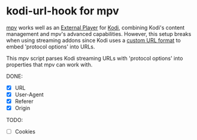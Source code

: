 # kodi-url-hook for mpv
[mpv](https://mpv.io/) works well as an [External Player](https://kodi.wiki/view/External_players) for [Kodi](https://kodi.tv/), combining Kodi's content management and mpv's advanced capabilities. However, this setup breaks when using streaming addons since Kodi uses a [custom URL format](https://kodi.wiki/view/HTTP) to embed 'protocol options' into URLs.

This mpv script parses Kodi streaming URLs with 'protocol options' into properties that mpv can work with.

DONE:
- [x] URL
- [x] User-Agent
- [x] Referer
- [x] Origin

TODO:
- [ ] Cookies
